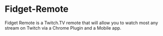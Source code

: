 Fidget-Remote
=============

Fidget Remote is a Twitch.TV remote that will allow you to watch most any stream on Twitch via a Chrome Plugin and a Mobile app.

